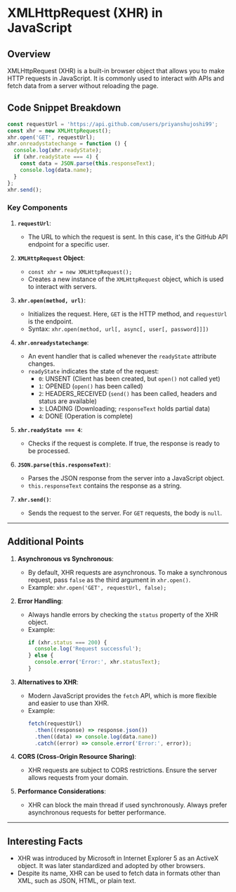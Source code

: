 # XMLHttpRequest (XHR) in JavaScript

## Overview

XMLHttpRequest (XHR) is a built-in browser object that allows you to make HTTP requests in JavaScript. It is commonly used to interact with APIs and fetch data from a server without reloading the page.

## Code Snippet Breakdown

```javascript
const requestUrl = 'https://api.github.com/users/priyanshujoshi99';
const xhr = new XMLHttpRequest();
xhr.open('GET', requestUrl);
xhr.onreadystatechange = function () {
  console.log(xhr.readyState);
  if (xhr.readyState === 4) {
    const data = JSON.parse(this.responseText);
    console.log(data.name);
  }
};
xhr.send();
```

### Key Components

1. **`requestUrl`**:

   - The URL to which the request is sent. In this case, it's the GitHub API endpoint for a specific user.

2. **`XMLHttpRequest` Object**:

   - `const xhr = new XMLHttpRequest();`
   - Creates a new instance of the `XMLHttpRequest` object, which is used to interact with servers.

3. **`xhr.open(method, url)`**:

   - Initializes the request. Here, `GET` is the HTTP method, and `requestUrl` is the endpoint.
   - Syntax: `xhr.open(method, url[, async[, user[, password]]])`

4. **`xhr.onreadystatechange`**:

   - An event handler that is called whenever the `readyState` attribute changes.
   - `readyState` indicates the state of the request:
     - `0`: UNSENT (Client has been created, but `open()` not called yet)
     - `1`: OPENED (`open()` has been called)
     - `2`: HEADERS_RECEIVED (`send()` has been called, headers and status are available)
     - `3`: LOADING (Downloading; `responseText` holds partial data)
     - `4`: DONE (Operation is complete)

5. **`xhr.readyState === 4`**:

   - Checks if the request is complete. If true, the response is ready to be processed.

6. **`JSON.parse(this.responseText)`**:

   - Parses the JSON response from the server into a JavaScript object.
   - `this.responseText` contains the response as a string.

7. **`xhr.send()`**:
   - Sends the request to the server. For `GET` requests, the body is `null`.

---

## Additional Points

1. **Asynchronous vs Synchronous**:

   - By default, XHR requests are asynchronous. To make a synchronous request, pass `false` as the third argument in `xhr.open()`.
   - Example: `xhr.open('GET', requestUrl, false);`

2. **Error Handling**:

   - Always handle errors by checking the `status` property of the XHR object.
   - Example:
     ```javascript
     if (xhr.status === 200) {
       console.log('Request successful');
     } else {
       console.error('Error:', xhr.statusText);
     }
     ```

3. **Alternatives to XHR**:

   - Modern JavaScript provides the `fetch` API, which is more flexible and easier to use than XHR.
   - Example:
     ```javascript
     fetch(requestUrl)
       .then((response) => response.json())
       .then((data) => console.log(data.name))
       .catch((error) => console.error('Error:', error));
     ```

4. **CORS (Cross-Origin Resource Sharing)**:

   - XHR requests are subject to CORS restrictions. Ensure the server allows requests from your domain.

5. **Performance Considerations**:
   - XHR can block the main thread if used synchronously. Always prefer asynchronous requests for better performance.

---

## Interesting Facts

- XHR was introduced by Microsoft in Internet Explorer 5 as an ActiveX object. It was later standardized and adopted by other browsers.
- Despite its name, XHR can be used to fetch data in formats other than XML, such as JSON, HTML, or plain text.
